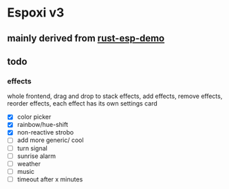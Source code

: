 # Espoxi v3

## mainly derived from [rust-esp-demo](https://github.com/ivmarkov/rust-esp32-std-demo)

## todo

### effects

whole frontend, drag and drop to stack effects, add effects, remove effects, reorder effects, each effect has its own settings card

- [x] color picker
- [x] rainbow/hue-shift
- [x] non-reactive strobo
- [ ] add more generic/ cool
- [ ] turn signal
- [ ] sunrise alarm
- [ ] weather
- [ ] music
- [ ] timeout after x minutes
